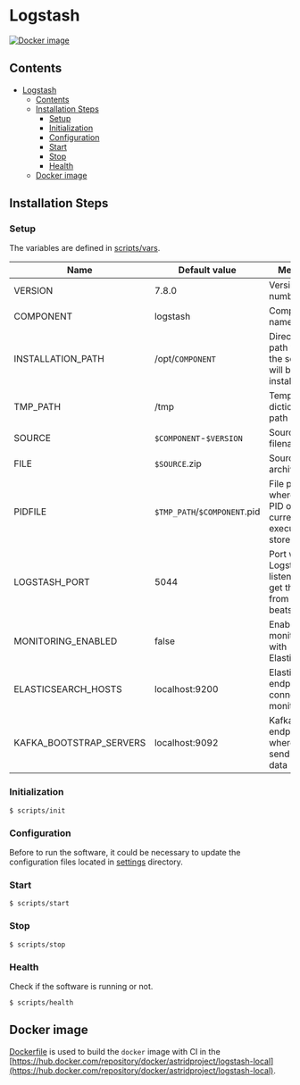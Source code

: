 # Logstash

[![Docker image](https://img.shields.io/docker/image-size/astridproject/logstash-local?label=image&logo=docker)](https://hub.docker.com/repository/docker/astridproject/logstash-local)

## Contents

- [Logstash](#logstash)
  - [Contents](#contents)
  - [Installation Steps](#installation-steps)
    - [Setup](#setup)
    - [Initialization](#initialization)
    - [Configuration](#configuration)
    - [Start](#start)
    - [Stop](#stop)
    - [Health](#health)
  - [Docker image](#docker-image)

## Installation Steps

### Setup

The variables are defined in [scripts/vars](scripts/vars).

Name                    | Default value                | Meaning
------------------------|------------------------------|--------
VERSION                 | 7.8.0                        | Version number
COMPONENT               | logstash                     | Component name
INSTALLATION_PATH       | /opt/`COMPONENT`             | Directory path where the software will be installed
TMP_PATH                | /tmp                         | Temporary dictionary path
SOURCE                  | `$COMPONENT`-`$VERSION`      | Source filename
FILE                    | `$SOURCE`.zip                | Source archive
PIDFILE                 | `$TMP_PATH`/`$COMPONENT`.pid | File path where the PID of the current execution is stored
LOGSTASH_PORT           | 5044                         | Port where Logstash is listening to get the data from the beats
MONITORING_ENABLED      | false                        | Enable monitoring with Elasticsearch
ELASTICSEARCH_HOSTS     | localhost:9200               | Elasticsearch endpoints to connect for monitoring
KAFKA_BOOTSTRAP_SERVERS | localhost:9092               | Kafka endpoints where to send the data

### Initialization

```console
$ scripts/init
```

### Configuration

Before to run the software, it could be necessary to update the configuration files located in [settings](settings) directory.

### Start

```console
$ scripts/start
```

### Stop

```console
$ scripts/stop
```

### Health

Check if the software is running or not.

```console
$ scripts/health
```

## Docker image

[Dockerfile](Dockerfile) is used to build the `docker` image with CI in the [https://hub.docker.com/repository/docker/astridproject/logstash-local](https://hub.docker.com/repository/docker/astridproject/logstash-local).
